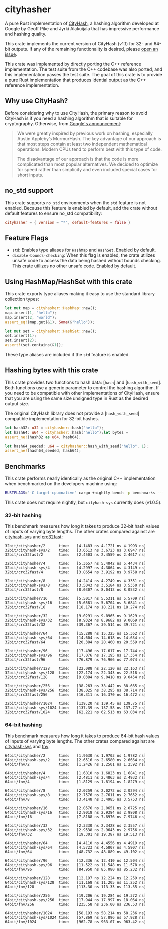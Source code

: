 # cityhasher

A pure Rust implementation of [CityHash](https://github.com/google/cityhash), a
hashing algorithm developed at Google by Geoff Pike and Jyrki Alakuijala that
has impressive performance and hashing quality.

This crate implements the current version of CityHash (v1.1) for 32- and 64-bit
outputs. If any of the remaining functionality is desired, please [open an
issue](https://github.com/khonsulabs/cityhasher).

This crate was implemented by directly porting the C++ reference implementation.
The test suite from the C++ codebase was also ported, and this implementation
passes the test suite. The goal of this crate is to provide a pure Rust
implementation that produces idential output as the C++ reference
implementation.

## Why use CityHash?

Before considering why to use CityHash, the primary reason to avoid CityHash is
if you need a hashing algorithm that is suitable for cryptography. Otherwise,
from [Google's announcement][ann]:

> We were greatly inspired by previous work on hashing, especially Austin
> Appleby’s MurmurHash. The key advantage of our approach is that most steps
> contain at least two independent mathematical operations. Modern CPUs tend to
> perform best with this type of code.
>
> The disadvantage of our approach is that the code is more complicated than
> most popular alternatives. We decided to optimize for speed rather than
> simplicity and even included special cases for short inputs.

[ann]: https://opensource.googleblog.com/2011/04/introducing-cityhash.html

## no_std support

This crate supports `no_std` environments when the `std` feature is not enabled.
Because this feature is enabled by default, add the crate without default
features to ensure no_std compatibility:

```toml
cityhasher = { version = "*", default-features = false }
```

## Feature Flags

- `std`: Enables type aliases for `HashMap` and `HashSet`. Enabled by default.
- `disable-bounds-checking`: When this flag is enabled, the crate utilizes
  unsafe code to access the data being hashed without bounds checking. This
  crate utilizes no other unsafe code. Enabled by default.

## Using HashMap/HashSet with this crate

This crate exports type aliases making it easy to use the standard library
collection types:

```rust
let mut map = cityhasher::HashMap::new();
map.insert(1, "hello");
map.insert(2, "world");
assert_eq!(map.get(&1), Some(&"hello"));

let mut set = cityhasher::HashSet::new();
set.insert(1);
set.insert(2);
assert!(set.contains(&1));
```

These type aliases are included if the `std` feature is enabled.

## Hashing bytes with this crate

This crate provides two functions to hash data: [`hash`] and [`hash_with_seed`].
Both functions use a generic parameter to control the hashing algorithm. If you
need to be compatible with other implementations of CityHash, ensure that you
are using the same size unsigned type in Rust as the desired output size.

The original CityHash library does not provide a [`hash_with_seed`] compatible
implementation for 32-bit hashes.

```rust
let hash32: u32 = cityhasher::hash("hello");
let hash64: u64 = cityhasher::hash("hello");let bytes =
assert_ne!(hash32 as u64, hash64);

let hash64_seeded: u64 = cityhasher::hash_with_seed("hello", 1);
assert_ne!(hash64_seeded, hash64);
```

## Benchmarks

This crate performs nearly identically as the original C++ implementation when
benchmarked on the developers machine using:

```sh
RUSTFLAGS="-C target-cpu=native" cargo +nightly bench -p benchmarks --features unsafe,nightly
```

This crate does not require nightly, but `cityhash-sys` currently does (v1.0.5).

### 32-bit hashing

This benchmark measures how long it takes to produce 32-bit hash values of
inputs of varying byte lengths. The other crates compared against are
[cityhash-sys](https://github.com/HUD-Software/cityhash-sys) and
[crc32fast](https://github.com/srijs/rust-crc32fast):

```text
32bit/cityhasher/2      time:   [4.1483 ns 4.1721 ns 4.1993 ns]
32bit/cityhash-sys/2    time:   [3.6513 ns 3.6723 ns 3.6947 ns]
32bit/crc32fast/2       time:   [2.4503 ns 2.4559 ns 2.4617 ns]

32bit/cityhasher/4      time:   [5.3657 ns 5.4042 ns 5.4434 ns]
32bit/cityhash-sys/4    time:   [4.2997 ns 4.3064 ns 4.3149 ns]
32bit/crc32fast/4       time:   [3.8654 ns 3.9192 ns 3.9758 ns]

32bit/cityhasher/8      time:   [4.2414 ns 4.2749 ns 4.3351 ns]
32bit/cityhash-sys/8    time:   [3.5043 ns 3.5184 ns 3.5350 ns]
32bit/crc32fast/8       time:   [8.0307 ns 8.0413 ns 8.0532 ns]

32bit/cityhasher/16     time:   [5.5017 ns 5.5311 ns 5.5709 ns]
32bit/cityhash-sys/16   time:   [5.6581 ns 5.6704 ns 5.6841 ns]
32bit/crc32fast/16      time:   [18.174 ns 18.221 ns 18.274 ns]

32bit/cityhasher/32     time:   [9.0291 ns 9.0965 ns 9.1629 ns]
32bit/cityhash-sys/32   time:   [8.9324 ns 8.9682 ns 9.0069 ns]
32bit/crc32fast/32      time:   [39.367 ns 39.514 ns 39.721 ns]

32bit/cityhasher/64     time:   [15.288 ns 15.325 ns 15.362 ns]
32bit/cityhash-sys/64   time:   [14.604 ns 14.618 ns 14.634 ns]
32bit/crc32fast/64      time:   [20.384 ns 20.460 ns 20.559 ns]

32bit/cityhasher/96     time:   [17.496 ns 17.617 ns 17.744 ns]
32bit/cityhash-sys/96   time:   [17.076 ns 17.195 ns 17.354 ns]
32bit/crc32fast/96      time:   [76.879 ns 76.966 ns 77.074 ns]

32bit/cityhasher/128    time:   [22.088 ns 22.120 ns 22.163 ns]
32bit/cityhash-sys/128  time:   [22.174 ns 22.343 ns 22.518 ns]
32bit/crc32fast/128     time:   [9.0384 ns 9.0418 ns 9.0454 ns]

32bit/cityhasher/256    time:   [38.263 ns 38.442 ns 38.665 ns]
32bit/cityhash-sys/256  time:   [38.025 ns 38.295 ns 38.714 ns]
32bit/crc32fast/256     time:   [16.311 ns 16.370 ns 16.472 ns]

32bit/cityhasher/1024   time:   [139.20 ns 139.45 ns 139.75 ns]
32bit/cityhash-sys/1024 time:   [137.39 ns 137.58 ns 137.77 ns]
32bit/crc32fast/1024    time:   [62.221 ns 62.513 ns 63.034 ns]
```

### 64-bit hashing

This benchmark measures how long it takes to produce 64-bit hash values of
inputs of varying byte lengths. The other crates compared against are
[cityhash-sys](https://github.com/HUD-Software/cityhash-sys) and
[fnv](https://github.com/servo/rust-fnv):

```text
64bit/cityhasher/2      time:   [1.9630 ns 1.9703 ns 1.9782 ns]
64bit/cityhash-sys/2    time:   [2.6516 ns 2.6580 ns 2.6664 ns]
64bit/fnv/2             time:   [1.2426 ns 1.2501 ns 1.2592 ns]

64bit/cityhasher/4      time:   [1.6810 ns 1.6823 ns 1.6841 ns]
64bit/cityhash-sys/4    time:   [2.4811 ns 2.4863 ns 2.4932 ns]
64bit/fnv/4             time:   [1.8129 ns 1.8194 ns 1.8279 ns]

64bit/cityhasher/8      time:   [2.0259 ns 2.0272 ns 2.0294 ns]
64bit/cityhash-sys/8    time:   [2.7576 ns 2.7611 ns 2.7652 ns]
64bit/fnv/8             time:   [3.4148 ns 3.4985 ns 3.5753 ns]

64bit/cityhasher/16     time:   [2.0576 ns 2.0651 ns 2.0725 ns]
64bit/cityhash-sys/16   time:   [2.9018 ns 2.9384 ns 2.9808 ns]
64bit/fnv/16            time:   [7.8188 ns 7.8976 ns 7.9746 ns]

64bit/cityhasher/32     time:   [2.3330 ns 2.3428 ns 2.3557 ns]
64bit/cityhash-sys/32   time:   [2.9538 ns 2.9643 ns 2.9756 ns]
64bit/fnv/32            time:   [19.301 ns 19.387 ns 19.513 ns]

64bit/cityhasher/64     time:   [4.4110 ns 4.4556 ns 4.4919 ns]
64bit/cityhash-sys/64   time:   [4.5723 ns 4.5807 ns 4.5907 ns]
64bit/fnv/64            time:   [48.732 ns 48.889 ns 49.102 ns]

64bit/cityhasher/96     time:   [12.336 ns 12.410 ns 12.504 ns]
64bit/cityhash-sys/96   time:   [11.522 ns 11.548 ns 11.578 ns]
64bit/fnv/96            time:   [84.950 ns 85.080 ns 85.232 ns]

64bit/cityhasher/128    time:   [12.197 ns 12.224 ns 12.259 ns]
64bit/cityhash-sys/128  time:   [11.168 ns 11.205 ns 11.252 ns]
64bit/fnv/128           time:   [113.30 ns 113.33 ns 113.35 ns]

64bit/cityhasher/256    time:   [19.206 ns 19.284 ns 19.372 ns]
64bit/cityhash-sys/256  time:   [17.944 ns 17.997 ns 18.064 ns]
64bit/fnv/256           time:   [235.58 ns 236.00 ns 236.53 ns]

64bit/cityhasher/1024   time:   [58.193 ns 58.214 ns 58.236 ns]
64bit/cityhash-sys/1024 time:   [57.869 ns 57.896 ns 57.928 ns]
64bit/fnv/1024          time:   [962.78 ns 963.07 ns 963.42 ns]
```
